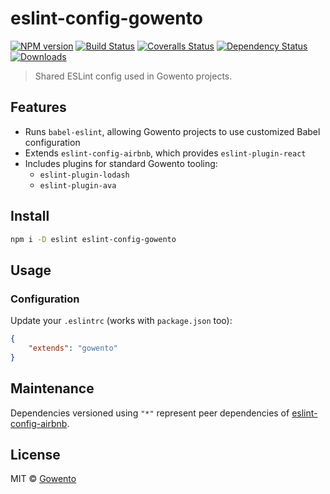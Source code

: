 # eslint-config-gowento

[![NPM version][npm-image]][npm-url]
[![Build Status][travis-image]][travis-url]
[![Coveralls Status][coveralls-image]][coveralls-url]
[![Dependency Status][depstat-image]][depstat-url]
[![Downloads][download-badge]][npm-url]

> Shared ESLint config used in Gowento projects.

## Features

- Runs `babel-eslint`, allowing Gowento projects to use customized Babel configuration
- Extends `eslint-config-airbnb`, which provides `eslint-plugin-react`
- Includes plugins for standard Gowento tooling:
    + `eslint-plugin-lodash`
    + `eslint-plugin-ava`

## Install

```sh
npm i -D eslint eslint-config-gowento
```

## Usage

### Configuration

Update your `.eslintrc` (works with `package.json` too):

```json
{
    "extends": "gowento"
}
```

## Maintenance

Dependencies versioned using `"*"` represent peer dependencies of [eslint-config-airbnb](https://github.com/airbnb/javascript/blob/master/packages/eslint-config-airbnb/package.json).

## License

MIT © [Gowento](https://www.gowento.com)

[npm-url]: https://npmjs.org/package/eslint-config-gowento
[npm-image]: https://img.shields.io/npm/v/eslint-config-gowento.svg?style=flat-square

[travis-url]: https://travis-ci.org/gowento/eslint-config-gowento
[travis-image]: https://img.shields.io/travis/gowento/eslint-config-gowento.svg?style=flat-square

[coveralls-url]: https://coveralls.io/r/gowento/eslint-config-gowento
[coveralls-image]: https://img.shields.io/coveralls/gowento/eslint-config-gowento.svg?style=flat-square

[depstat-url]: https://david-dm.org/gowento/eslint-config-gowento
[depstat-image]: https://david-dm.org/gowento/eslint-config-gowento.svg?style=flat-square

[download-badge]: http://img.shields.io/npm/dm/eslint-config-gowento.svg?style=flat-square

